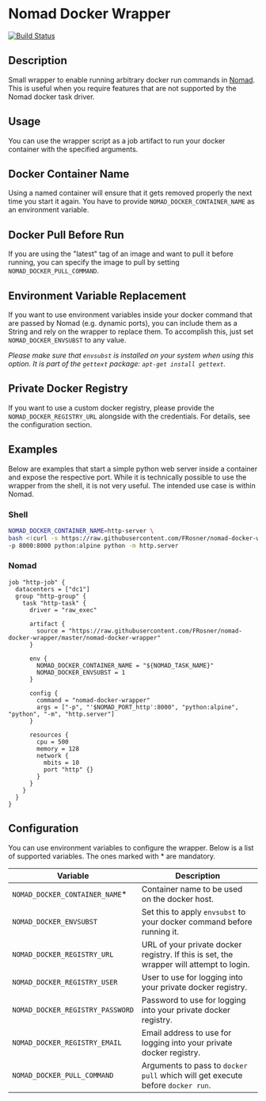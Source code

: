 # Nomad Docker Wrapper

[![Build Status](https://travis-ci.org/FRosner/nomad-docker-wrapper.svg?branch=master)](https://travis-ci.org/FRosner/nomad-docker-wrapper)

## Description

Small wrapper to enable running arbitrary docker run commands in [Nomad](https://www.nomadproject.io/).
This is useful when you require features that are not supported by the Nomad docker task driver.

## Usage

You can use the wrapper script as a job artifact to run your docker container with the specified arguments.

## Docker Container Name

Using a named container will ensure that it gets removed properly the next time you start it again. You have to provide `NOMAD_DOCKER_CONTAINER_NAME` as an environment variable.

## Docker Pull Before Run

If you are using the "latest" tag of an image and want to pull it before running, you can specify the image to pull by setting `NOMAD_DOCKER_PULL_COMMAND`.

## Environment Variable Replacement

If you want to use environment variables inside your docker command that are passed by Nomad (e.g. dynamic ports), you can include them as a String and rely on the wrapper to replace them. To accomplish this, just set `NOMAD_DOCKER_ENVSUBST` to any value.

*Please make sure that `envsubst` is installed on your system when using this option. It is part of the `gettext` package: `apt-get install gettext`.*

## Private Docker Registry

If you want to use a custom docker registry, please provide the `NOMAD_DOCKER_REGISTRY_URL` alongside with the credentials. For details, see the configuration section.

## Examples

Below are examples that start a simple python web server inside a container and expose the respective port. While it is technically possible to use the wrapper from the shell, it is not very useful. The intended use case is within Nomad.

### Shell

```sh
NOMAD_DOCKER_CONTAINER_NAME=http-server \
bash <(curl -s https://raw.githubusercontent.com/FRosner/nomad-docker-wrapper/master/nomad-docker-wrapper) \
-p 8000:8000 python:alpine python -m http.server
```

### Nomad

```hcl
job "http-job" {
  datacenters = ["dc1"]
  group "http-group" {
    task "http-task" {
      driver = "raw_exec"

      artifact {
        source = "https://raw.githubusercontent.com/FRosner/nomad-docker-wrapper/master/nomad-docker-wrapper"
      }

      env {
        NOMAD_DOCKER_CONTAINER_NAME = "${NOMAD_TASK_NAME}"
        NOMAD_DOCKER_ENVSUBST = 1
      }

      config {
        command = "nomad-docker-wrapper"
        args = ["-p", "'$NOMAD_PORT_http':8000", "python:alpine", "python", "-m", "http.server"]
      }

      resources {
        cpu = 500
        memory = 128
        network {
          mbits = 10
          port "http" {}
        }
      }
    }
  }
}
```

## Configuration

You can use environment variables to configure the wrapper. Below is a list of supported variables. The ones marked with * are mandatory.

| Variable | Description |
| -------- | ----------- |
| `NOMAD_DOCKER_CONTAINER_NAME`* | Container name to be used on the docker host. |
| `NOMAD_DOCKER_ENVSUBST` | Set this to apply `envsubst` to your docker command before running it. |
| `NOMAD_DOCKER_REGISTRY_URL` | URL of your private docker registry. If this is set, the wrapper will attempt to login. |
| `NOMAD_DOCKER_REGISTRY_USER` | User to use for logging into your private docker registry. |
| `NOMAD_DOCKER_REGISTRY_PASSWORD` | Password to use for logging into your private docker registry. |
| `NOMAD_DOCKER_REGISTRY_EMAIL` | Email address to use for logging into your private docker registry. |
| `NOMAD_DOCKER_PULL_COMMAND` | Arguments to pass to `docker pull` which will get execute before `docker run`. |
